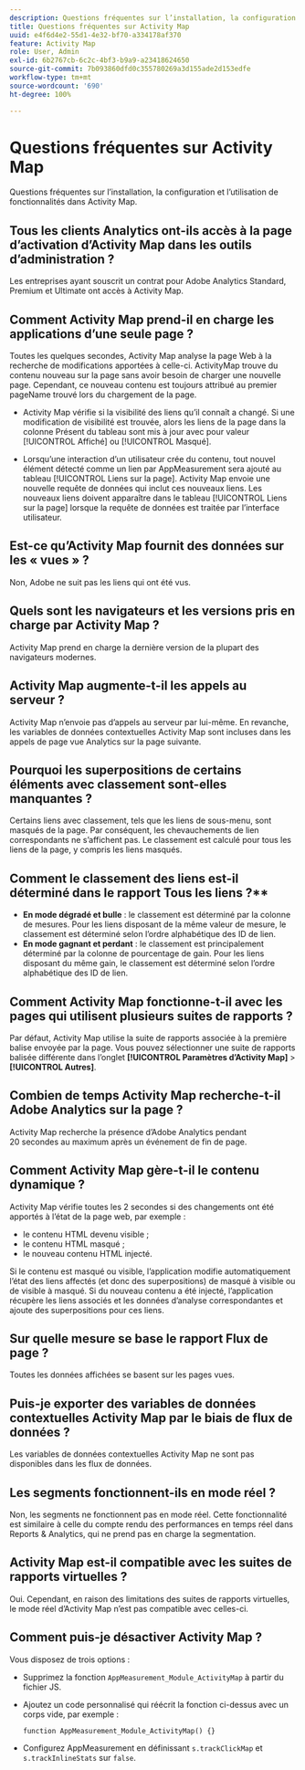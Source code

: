 ```yaml
---
description: Questions fréquentes sur l’installation, la configuration et l’utilisation de fonctionnalités dans Activity Map.
title: Questions fréquentes sur Activity Map
uuid: e4f6d4e2-55d1-4e32-bf70-a334178af370
feature: Activity Map
role: User, Admin
exl-id: 6b2767cb-6c2c-4bf3-b9a9-a23418624650
source-git-commit: 7b093860dfd0c355780269a3d155ade2d153edfe
workflow-type: tm+mt
source-wordcount: '690'
ht-degree: 100%

---
```


# Questions fréquentes sur Activity Map

Questions fréquentes sur l’installation, la configuration et l’utilisation de fonctionnalités dans Activity Map.

## Tous les clients Analytics ont-ils accès à la page dʼactivation dʼActivity Map dans les outils dʼadministration ?

Les entreprises ayant souscrit un contrat pour Adobe Analytics Standard, Premium et Ultimate ont accès à Activity Map.

## Comment Activity Map prend-il en charge les applications d’une seule page ?

Toutes les quelques secondes, Activity Map analyse la page Web à la recherche de modifications apportées à celle-ci. ActivityMap trouve du contenu nouveau sur la page sans avoir besoin de charger une nouvelle page. Cependant, ce nouveau contenu est toujours attribué au premier pageName trouvé lors du chargement de la page.

* Activity Map vérifie si la visibilité des liens qu’il connaît a changé. Si une modification de visibilité est trouvée, alors les liens de la page dans la colonne Présent du tableau sont mis à jour avec pour valeur [!UICONTROL Affiché] ou [!UICONTROL Masqué].

* Lorsqu’une interaction d’un utilisateur crée du contenu, tout nouvel élément détecté comme un lien par AppMeasurement sera ajouté au tableau [!UICONTROL Liens sur la page]. Activity Map envoie une nouvelle requête de données qui inclut ces nouveaux liens. Les nouveaux liens doivent apparaître dans le tableau [!UICONTROL Liens sur la page] lorsque la requête de données est traitée par l’interface utilisateur.


## Est-ce qu’Activity Map fournit des données sur les « vues » ?

Non, Adobe ne suit pas les liens qui ont été vus.

## Quels sont les navigateurs et les versions pris en charge par Activity Map ?

Activity Map prend en charge la dernière version de la plupart des navigateurs modernes.

## Activity Map augmente-t-il les appels au serveur ?

Activity Map nʼenvoie pas dʼappels au serveur par lui-même. En revanche, les variables de données contextuelles Activity Map sont incluses dans les appels de page vue Analytics sur la page suivante.

## Pourquoi les superpositions de certains éléments avec classement sont-elles manquantes ?

Certains liens avec classement, tels que les liens de sous-menu, sont masqués de la page. Par conséquent, les chevauchements de lien correspondants ne sʼaffichent pas. Le classement est calculé pour tous les liens de la page, y compris les liens masqués.

## Comment le classement des liens est-il déterminé dans le rapport Tous les liens ?**

* **En mode dégradé et bulle** : le classement est déterminé par la colonne de mesures. Pour les liens disposant de la même valeur de mesure, le classement est déterminé selon l’ordre alphabétique des ID de lien.
* **En mode gagnant et perdant** : le classement est principalement déterminé par la colonne de pourcentage de gain. Pour les liens disposant du même gain, le classement est déterminé selon lʼordre alphabétique des ID de lien.

## Comment Activity Map fonctionne-t-il avec les pages qui utilisent plusieurs suites de rapports ?

Par défaut, Activity Map utilise la suite de rapports associée à la première balise envoyée par la page. Vous pouvez sélectionner une suite de rapports balisée différente dans l’onglet **[!UICONTROL Paramètres d’Activity Map]** > **[!UICONTROL Autres]**.

## Combien de temps Activity Map recherche-t-il Adobe Analytics sur la page ?

Activity Map recherche la présence dʼAdobe Analytics pendant 20 secondes au maximum après un événement de fin de page.

## Comment Activity Map gère-t-il le contenu dynamique ?

Activity Map vérifie toutes les 2 secondes si des changements ont été apportés à lʼétat de la page web, par exemple :

* le contenu HTML devenu visible ;
* le contenu HTML masqué ;
* le nouveau contenu HTML injecté.

Si le contenu est masqué ou visible, l’application modifie automatiquement l’état des liens affectés (et donc des superpositions) de masqué à visible ou de visible à masqué. Si du nouveau contenu a été injecté, lʼapplication récupère les liens associés et les données dʼanalyse correspondantes et ajoute des superpositions pour ces liens.

## Sur quelle mesure se base le rapport Flux de page ?

Toutes les données affichées se basent sur les pages vues.

## Puis-je exporter des variables de données contextuelles Activity Map par le biais de flux de données ?

Les variables de données contextuelles Activity Map ne sont pas disponibles dans les flux de données.

## Les segments fonctionnent-ils en mode réel ?

Non, les segments ne fonctionnent pas en mode réel. Cette fonctionnalité est similaire à celle du compte rendu des performances en temps réel dans Reports &amp; Analytics, qui ne prend pas en charge la segmentation.

## Activity Map est-il compatible avec les suites de rapports virtuelles ?

Oui. Cependant, en raison des limitations des suites de rapports virtuelles, le mode réel d’Activity Map n’est pas compatible avec celles-ci.

## Comment puis-je désactiver Activity Map ?

Vous disposez de trois options :

* Supprimez la fonction `AppMeasurement_Module_ActivityMap` à partir du fichier JS.
* Ajoutez un code personnalisé qui réécrit la fonction ci-dessus avec un corps vide, par exemple :

   ```
   function AppMeasurement_Module_ActivityMap() {}
   ```

* Configurez AppMeasurement en définissant `s.trackClickMap` et `s.trackInlineStats` sur `false`.
